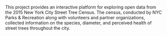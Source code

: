 This project provides an interactive platform for exploring open data from the 2015 New York City Street Tree Census. The census, conducted by NYC Parks & Recreation along with volunteers and partner organizations, collected information on the species, diameter, and perceived health of street trees throughout the city.

